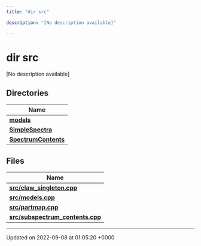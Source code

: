 ```yaml
---
title: "dir src"

description: "[No description available]"

---
```


# dir src

[No description available]

## Directories

| Name           |
| -------------- |
| **[models](/documentation/code/files/dir_cda0e09f6af169ffedf110beb36cf338/)**  |
| **[SimpleSpectra](/documentation/code/files/dir_36edaedb06b76d9349a5c0efbae6322c/)**  |
| **[SpectrumContents](/documentation/code/files/dir_0b5c22fffef3267b195757356ee7e976/)**  |

## Files

| Name           |
| -------------- |
| **[src/claw_singleton.cpp](/documentation/code/files/claw__singleton_8cpp/)**  |
| **[src/models.cpp](/documentation/code/files/models_8cpp/)**  |
| **[src/partmap.cpp](/documentation/code/files/partmap_8cpp/)**  |
| **[src/subspectrum_contents.cpp](/documentation/code/files/subspectrum__contents_8cpp/)**  |






-------------------------------

Updated on 2022-09-08 at 01:05:20 +0000
